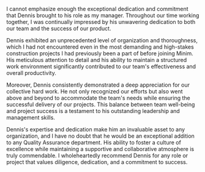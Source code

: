 I cannot emphasize enough the exceptional dedication and commitment that Dennis brought to his role as my manager. Throughout our time working together, I was continually impressed by his unwavering dedication to both our team and the success of our product.

Dennis exhibited an unprecedented level of organization and thoroughness, which I had not encountered even in the most demanding and high-stakes construction projects I had previously been a part of before joining Minim. His meticulous attention to detail and his ability to maintain a structured work environment significantly contributed to our team's effectiveness and overall productivity.

Moreover, Dennis consistently demonstrated a deep appreciation for our collective hard work. He not only recognized our efforts but also went above and beyond to accommodate the team's needs while ensuring the successful delivery of our projects. This balance between team well-being and project success is a testament to his outstanding leadership and management skills.

Dennis's expertise and dedication make him an invaluable asset to any organization, and I have no doubt that he would be an exceptional addition to any Quality Assurance department. His ability to foster a culture of excellence while maintaining a supportive and collaborative atmosphere is truly commendable. I wholeheartedly recommend Dennis for any role or project that values diligence, dedication, and a commitment to success.